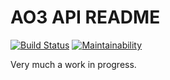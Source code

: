# AO3 API README

[![Build Status](https://travis-ci.com/elzj/ao3_api.svg?branch=master)](https://travis-ci.com/elzj/ao3_api)
[![Maintainability](https://api.codeclimate.com/v1/badges/b8c23e160e519d9e4c94/maintainability)](https://codeclimate.com/github/elzj/ao3_api/maintainability)

Very much a work in progress.
